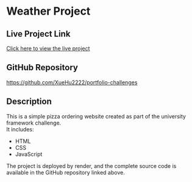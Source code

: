 # Weather Project

## Live Project Link
[Click here to view the live project](https://portfolio-challenges.onrender.com)


## GitHub Repository
https://github.com/XueHu2222/portfolio-challenges

## Description
This is a simple pizza ordering website created as part of the university framework challenge.  
It includes:

- HTML  
- CSS  
- JavaScript  

The project is deployed by render, and the complete source code is available in the GitHub repository linked above.